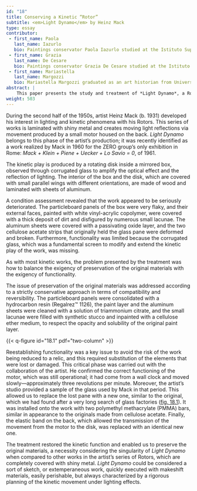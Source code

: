 ```yaml
---
id: "18"
title: Conserving a Kinetic “Rotor”
subtitle: <em>Light Dynamo</em> by Heinz Mack
type: essay
contributor:
 - first_name: Paola
   last_name: Iazurlo
   bio: Paintings conservator Paola Iazurlo studied at the Istituto Superiore per la Conservazione ed il Restauro (ISCR; formerly ICR) in Rome, where she received an MA in conservation of stone artworks and architectural finishings. She received an MA in art history and a post-degree specialization in medieval and modern art history from Università degli Studi di Roma “La Sapienza.” She works as a conservator, researcher, and teacher at ISCR, Conservation Department of Contemporary Art Materials. Since 2015 she has been a teacher and researcher at the University of Applied Sciences and Arts of Southern Switzerland (SUPSI).
 - first_name: Grazia
   last_name: De Cesare
   bio: Paintings conservator Grazia De Cesare studied at the Istituto Superiore per la Conservazione ed il Restauro (ISCR; formerly ICR) in Rome, where she received a postgraduate degree specializing in the conservation of stone artworks. She also received a postgraduate degree in the preventative conservation of cultural heritage from the Sorbonne University, Paris. She has participated in conservation assignments for UNESCO in Algeria, Iraq, Jordan, Israel, and other countries. She also works as a conservator, researcher, and teacher at ISCR, Conservation Department of Contemporary Art Materials, and as a private conservator.
 - first_name: Mariastella
   last_name: Margozzi
   bio: Mariastella Margozzi graduated as an art historian from Università degli Studi di Roma “La Sapienza,” where she also took a post-degree specialization (three-year course) in medieval and modern history of art. Since 1988, she has been working with at the Italian Ministry of Cultural Heritage, first at the Caserta royal palace (Reggia di Caserta) and then at the Galleria Nazionale d’Arte Moderna e Contemporanea (GNAM) in Rome (1993–2016). As director of GNAM’s conservation department, she was responsible for the collection of works dating to the first half of twentieth century, as well as the collection of kinetic and visual art, coordinating the conservation treatments carried out since 1996. She has planned and executed several exhibitions on Italian contemporary art and has written numerous essays on the subject.
abstract: |
    This paper presents the study and treatment of *Light Dynamo*, a Rotor by Heinz Mack (b. 1931), which was carried out by the Laboratorio di Restauro Materiali dell’Arte Contemporanea (Conservation Department of Contemporary Art Materials) of the Istituto Superiore per la Conservazione e il Restauro (ISCR) in Rome. *Light Dynamo* is an assemblage of wooden panels forming a box. Inside is an aluminum-coated disk connected to an electric mechanism, which allows its slow rotation. The work is in the collection of the Galleria Nazionale d’Arte Moderna e Contemporanea (GNAM), which acquired it from the Salita gallery in Rome in 1986. It had never been exhibited because of its poor condition. The treatment focused on the conservation of the constituent materials and the refunctionalization of the kinetic system, made possible with the collaboration of the artist’s studio.
weight: 503
---
```


During the second half of the 1950s, artist Heinz Mack (b. 1931) developed his interest in lighting and kinetic phenomena with his Rotors. This series of works is laminated with shiny metal and creates moving light reflections via movement produced by a small motor housed on the back. *Light Dynamo* belongs to this phase of the artist’s production; it was recently identified as a work realized by Mack in 1960 for the ZERO group’s only exhibition in Rome: *Mack + Klein + Piene + Uecker + Lo Savio = 0*, of 1961.

The kinetic play is produced by a rotating disk inside a mirrored box, observed through corrugated glass to amplify the optical effect and the reflection of lighting. The interior of the box and the disk, which are covered with small parallel wings with different orientations, are made of wood and laminated with sheets of aluminum.

A condition assessment revealed that the work appeared to be seriously deteriorated. The particleboard panels of the box were very flaky, and their external faces, painted with white vinyl-acrylic copolymer, were covered with a thick deposit of dirt and disfigured by numerous small lacunae. The aluminum sheets were covered with a passivating oxide layer, and the two cellulose acetate strips that originally held the glass pane were deformed and broken. Furthermore, functionality was limited because the corrugated glass, which was a fundamental screen to modify and extend the kinetic play of the work, was missing.

As with most kinetic works, the problem presented by the treatment was how to balance the exigency of preservation of the original materials with the exigency of functionality.

The issue of preservation of the original materials was addressed according to a strictly conservative approach in terms of compatibility and reversibility. The particleboard panels were consolidated with a hydrocarbon resin (Regalrez™ 1126), the paint layer and the aluminum sheets were cleaned with a solution of triammonium citrate, and the small lacunae were filled with synthetic stucco and inpainted with a cellulose ether medium, to respect the opacity and solubility of the original paint layer.

{{< q-figure id="18.1" pdf="two-column" >}}

Reestablishing functionality was a key issue to avoid the risk of the work being reduced to a relic, and this required substitution of the elements that were lost or damaged. This critical phase was carried out with the collaboration of the artist. He confirmed the correct functioning of the motor, which was still operational; it had come from a wall clock and moved slowly—approximately three revolutions per minute. Moreover, the artist’s studio provided a sample of the glass used by Mack in that period. This allowed us to replace the lost pane with a new one, similar to the original, which we had found after a very long search of glass factories ([fig. 18.1](#18.1)). It was installed onto the work with two polymethyl methacrylate (PMMA) bars, similar in appearance to the originals made from cellulose acetate. Finally, the elastic band on the back, which allowed the transmission of the movement from the motor to the disk, was replaced with an identical new one.

The treatment restored the kinetic function and enabled us to preserve the original materials, a necessity considering the singularity of *Light Dynamo* when compared to other works in the artist’s series of Rotors, which are completely covered with shiny metal. *Light Dynamo* could be considered a sort of sketch, or extemperaneous work, quickly executed with makeshift materials, easily perishable, but always characterized by a rigorous planning of the kinetic movement under lighting effects.
